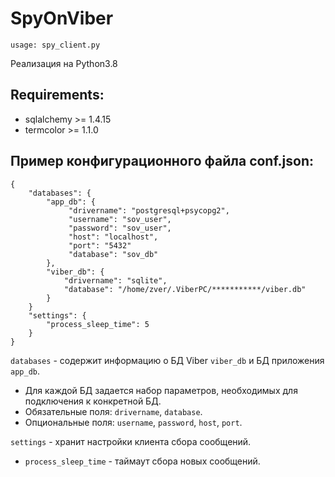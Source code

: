 # SpyOnViber
```
usage: spy_client.py 
```

Реализация на Python3.8
## Requirements:
  * sqlalchemy >= 1.4.15
  * termcolor >= 1.1.0

## Пример конфигурационного файла conf.json:
```
{
    "databases": {
        "app_db": {
             "drivername": "postgresql+psycopg2",
             "username": "sov_user",
             "password": "sov_user",
             "host": "localhost",
             "port": "5432"
             "database": "sov_db"
        },
        "viber_db": {
            "drivername": "sqlite",
            "database": "/home/zver/.ViberPC/***********/viber.db"
        }
    }
    "settings": {
        "process_sleep_time": 5
    }    
}
```
`databases` - содержит информацию о БД Viber `viber_db` и БД приложения `app_db`.

  * Для каждой БД задается набор параметров, необходимых для подключения к конкретной БД.
  * Обязательные поля: `drivername`, `database`. 
  * Опциональные поля: `username`, `password`, `host`, `port`.

`settings` - хранит настройки клиента сбора сообщений.
  * `process_sleep_time` - таймаут сбора новых сообщений.

